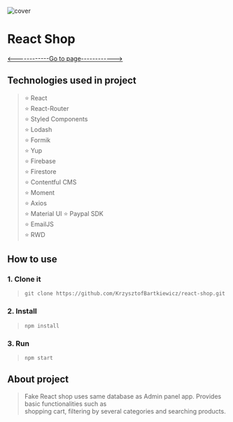 ![cover](github/cover.gif)

# React Shop
[<------------Go to page------------>](https://react-shop-portfolio.netlify.app)

## Technologies used in project

> ⭐ React  
> :star: React-Router  
> ⭐ Styled Components  
> ⭐ Lodash  
> :star: Formik  
> :star: Yup  
> :star: Firebase  
> :star: Firestore  
> :star: Contentful CMS  
> :star: Moment  
> :star: Axios  
> :star: Material UI 
> ⭐ Paypal SDK   
> ⭐ EmailJS  
> ⭐ RWD  
## How to use

### 1. Clone it
> `git clone https://github.com/KrzysztofBartkiewicz/react-shop.git`
### 2. Install
> `npm install`
### 3. Run
> `npm start`

## About project
> Fake React shop uses same database as Admin panel app. Provides basic functionalities such as<br />
> shopping cart, filtering by several categories and searching products.
